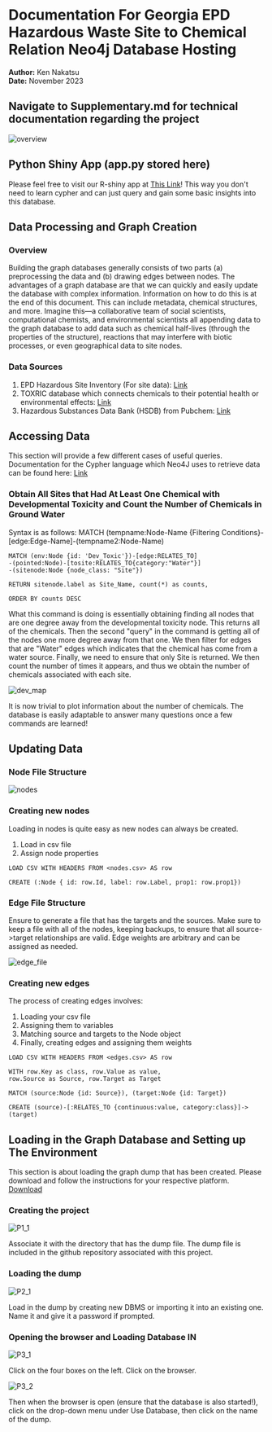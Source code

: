 # Documentation For Georgia EPD Hazardous Waste Site to Chemical Relation Neo4j Database Hosting

**Author:** Ken Nakatsu  
**Date:** November 2023

## Navigate to Supplementary.md for technical documentation regarding the project

![overview](Figure/overview.png)

## Python Shiny App (app.py stored here)

Please feel free to visit our R-shiny app at [This Link](https://kenminsoo.shinyapps.io/mvp_geohazard-graphdb/)! This way you don't need to learn cypher and can just query and gain some basic insights into this database. 

## Data Processing and Graph Creation

### Overview

Building the graph databases generally consists of two parts (a) preprocessing the data and (b) drawing edges between nodes. The advantages of a graph database are that we can quickly and easily update the database with complex information. Information on how to do this is at the end of this document. This can include metadata, chemical structures, and more. Imagine this—a collaborative team of social scientists, computational chemists, and environmental scientists all appending data to the graph database to add data such as chemical half-lives (through the properties of the structure), reactions that may interfere with biotic processes, or even geographical data to site nodes.

### Data Sources

1. EPD Hazardous Site Inventory (For site data): [Link](https://epd.georgia.gov/about-us/land-protection-branch/hazardous-waste/hazardous-site-inventory)
2. TOXRIC database which connects chemicals to their potential health or environmental effects: [Link](https://toxric.bioinforai.tech/)
3. Hazardous Substances Data Bank (HSDB) from Pubchem: [Link](https://pubchem.ncbi.nlm.nih.gov/source/11933#data=Annotations)

## Accessing Data

This section will provide a few different cases of useful queries. Documentation for the Cypher language which Neo4J uses to retrieve data can be found here: [Link](https://neo4j.com/developer/cypher/) 

### Obtain All Sites that Had At Least One Chemical with Developmental Toxicity and Count the Number of Chemicals in Ground Water

Syntax is as follows: MATCH (tempname:Node-Name {Filtering Conditions}-[edge:Edge-Name]-(tempname2:Node-Name)

```cypher
MATCH (env:Node {id: 'Dev_Toxic'})-[edge:RELATES_TO]
-(pointed:Node)-[tosite:RELATES_TO{category:"Water"}]
-(sitenode:Node {node_class: "Site"})

RETURN sitenode.label as Site_Name, count(*) as counts, 

ORDER BY counts DESC
```

What this command is doing is essentially obtaining finding all nodes that are one degree away from the developmental toxicity node. This returns all of the chemicals. Then the second "query" in the command is getting all of the nodes one more degree away from that one. We then filter for edges that are "Water" edges which indicates that the chemical has come from a water source. Finally,  we need to ensure that only Site is returned. We then count the number of times it appears, and thus we obtain the number of chemicals associated with each site.

![dev_map](Figure/dev_map.png)

It is now trivial to plot information about the number of chemicals. The database is easily adaptable to answer many questions once a few commands are learned!

## Updating Data

### Node File Structure

![nodes](Figure/nodes.png)

### Creating new nodes

Loading in nodes is quite easy as new nodes can always be created.

1. Load in csv file
2. Assign node properties

```cypher
LOAD CSV WITH HEADERS FROM <nodes.csv> AS row

CREATE (:Node { id: row.Id, label: row.Label, prop1: row.prop1})
```

### Edge File Structure

Ensure to generate a file that has the targets and the sources. Make sure to keep a file with all of the nodes, keeping backups, to ensure that all source->target relationships are valid. Edge weights are arbitrary and can be assigned as needed.

![edge_file](Figure/edge_file.png)

### Creating new edges

The process of creating edges involves:

1. Loading your csv file
2. Assigning them to variables
3. Matching source and targets to the Node object
4. Finally, creating edges and assigning them weights

```cypher
LOAD CSV WITH HEADERS FROM <edges.csv> AS row

WITH row.Key as class, row.Value as value,
row.Source as Source, row.Target as Target

MATCH (source:Node {id: Source}), (target:Node {id: Target})

CREATE (source)-[:RELATES_TO {continuous:value, category:class}]->(target)
```

## Loading in the Graph Database and Setting up The Environment

This section is about loading the graph dump that has been created. Please download and follow the instructions for your respective platform. [Download](https://neo4j.com/download/)

### Creating the project

![P1_1](Figure/P1_1.png)

Associate it with the directory that has the dump file. The dump file is included in the github repository associated with this project.

### Loading the dump

![P2_1](Figure/P2_1.png)

Load in the dump by creating new DBMS or importing it into an existing one. Name it and give it a password if prompted.

### Opening the browser and Loading Database IN

![P3_1](Figure/P3_1.png)

Click on the four boxes on the left. Click on the browser.

![P3_2](Figure/P3_2.png)

Then when the browser is open (ensure that the database is also started!), click on the drop-down menu under Use Database, then click on the name of the dump.
